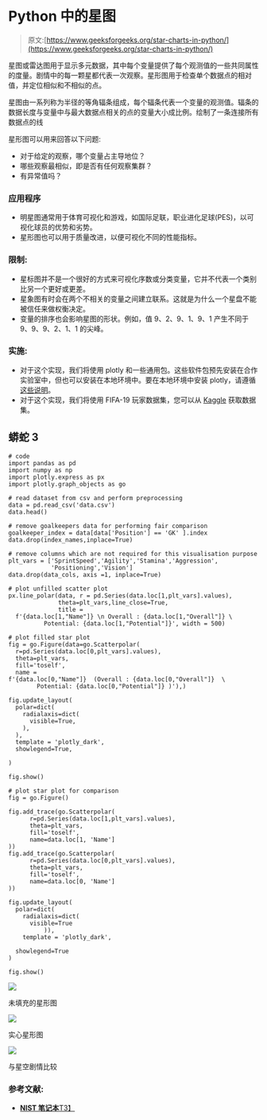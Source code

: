 # Python 中的星图

> 原文:[https://www.geeksforgeeks.org/star-charts-in-python/](https://www.geeksforgeeks.org/star-charts-in-python/)

星图或雷达图用于显示多元数据，其中每个变量提供了每个观测值的一些共同属性的度量。剧情中的每一颗星都代表一次观察。星形图用于检查单个数据点的相对值，并定位相似和不相似的点。

星图由一系列称为半径的等角辐条组成，每个辐条代表一个变量的观测值。辐条的数据长度与变量中与最大数据点相关的点的变量大小成比例。绘制了一条连接所有数据点的线

星形图可以用来回答以下问题:

*   对于给定的观察，哪个变量占主导地位？
*   哪些观察最相似，即是否有任何观察集群？
*   有异常值吗？

### **应用程序**

*   明星图通常用于体育可视化和游戏，如国际足联，职业进化足球(PES)，以可视化球员的优势和劣势。
*   星形图也可以用于质量改进，以便可视化不同的性能指标。

### 限制:

*   星标图并不是一个很好的方式来可视化序数或分类变量，它并不代表一个类别比另一个更好或更差。
*   星象图有时会在两个不相关的变量之间建立联系。这就是为什么一个星盘不能被信任来做权衡决定。
*   变量的排序也会影响星图的形状。例如，值 9、2、9、1、9、1 产生不同于 9、9、9、2、1、1 的尖峰。

### **实施:**

*   对于这个实现，我们将使用 plotly 和一些通用包。这些软件包预先安装在合作实验室中，但也可以安装在本地环境中。要在本地环境中安装 plotly，请遵循[这些说明](https://plotly.com/python/getting-started/)。
*   对于这个实现，我们将使用 FIFA-19 玩家数据集，您可以从 [Kaggle](https://www.kaggle.com/karangadiya/fifa19) 获取数据集。

## 蟒蛇 3

```
# code
import pandas as pd
import numpy as np
import plotly.express as px
import plotly.graph_objects as go

# read dataset from csv and perform preprocessing
data = pd.read_csv('data.csv')
data.head()

# remove goalkeepers data for performing fair comparison
goalkeeper_index = data[data['Position'] == 'GK' ].index
data.drop(index_names,inplace=True)

# remove columns which are not required for this visualisation purpose
plt_vars = ['SprintSpeed','Agility','Stamina','Aggression',
            'Positioning','Vision']
data.drop(data_cols, axis =1, inplace=True)

# plot unfilled scatter plot
px.line_polar(data, r = pd.Series(data.loc[1,plt_vars].values),
              theta=plt_vars,line_close=True,
              title =
  f'{data.loc[1,"Name"]} \n Overall : {data.loc[1,"Overall"]} \
          Potential: {data.loc[1,"Potential"]}', width = 500)

# plot filled star plot
fig = go.Figure(data=go.Scatterpolar(
  r=pd.Series(data.loc[0,plt_vars].values),
  theta=plt_vars,
  fill='toself',
  name =
f'{data.loc[0,"Name"]}  (Overall : {data.loc[0,"Overall"]}  \
        Potential: {data.loc[0,"Potential"]} )'),)

fig.update_layout(
  polar=dict(
    radialaxis=dict(
      visible=True,
    ),
  ),
  template = 'plotly_dark',
  showlegend=True,

)

fig.show()

# plot star plot for comparison
fig = go.Figure()

fig.add_trace(go.Scatterpolar(
      r=pd.Series(data.loc[1,plt_vars].values),
      theta=plt_vars,
      fill='toself',
      name=data.loc[1, 'Name']
))
fig.add_trace(go.Scatterpolar(
      r=pd.Series(data.loc[0,plt_vars].values),
      theta=plt_vars,
      fill='toself',
      name=data.loc[0, 'Name']
))

fig.update_layout(
  polar=dict(
    radialaxis=dict(
      visible=True
          )),
    template = 'plotly_dark',

  showlegend=True
)

fig.show()
```

![](img/62b3805425672921dd53d0f8934743e6.png)

未填充的星形图

![](img/4ffff606910734b01184ebc6400387d4.png)

实心星形图

![](img/3145b81de35adb1808877a300e9c1422.png)

与星空剧情比较

### 参考文献:

*   [**NIST 笔记本**T3】](https://www.itl.nist.gov/div898/handbook/eda/section3/starplot.htm)